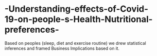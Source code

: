 # -Understanding-effects-of-Covid-19-on-people-s-Health-Nutritional-preferences-
Based on peoples (sleep, diet and exercise routine) we drew statistical inferences and framed Business Implications based on it.
